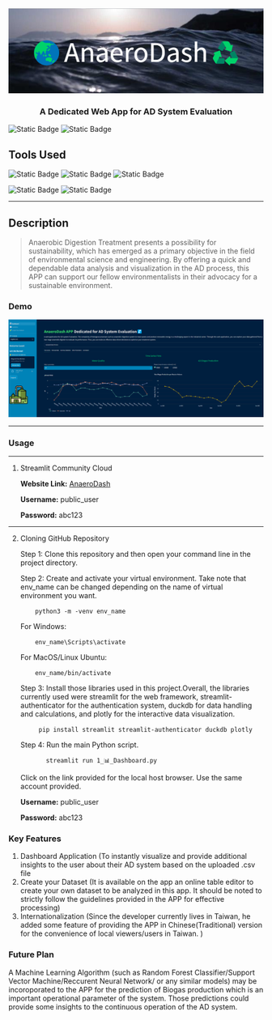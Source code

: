 <img src="utility/images/banner.png">
<h3 align="center">A Dedicated Web App for AD System Evaluation</h3>

![Static Badge](https://img.shields.io/badge/AnaeroDash-v_1.1-darkgreen)
![Static Badge](https://img.shields.io/badge/Python_3.10.12-%233776AB?style=plastic&logo=python&logoColor=%23E6DB3D&labelColor=%230072B2&color=%23757979)

## Tools Used

![Static Badge](https://img.shields.io/badge/Streamlit-%23FF4B4B?style=for-the-badge&logo=streamlit&logoColor=%23D55E00&labelColor=%23000000&color=%23868181)
![Static Badge](https://img.shields.io/badge/DuckDB-duckdb?style=for-the-badge&logo=duckdb&logoColor=%23F0E442&labelColor=%23000000&color=%23868181)
![Static Badge](https://img.shields.io/badge/Plotly-%233F4F75?style=for-the-badge&logo=plotly&logoColor=%2356B4E9&labelColor=%23000000&color=%23868181)

![Static Badge](https://img.shields.io/badge/HTML-html5?style=for-the-badge&logo=css3&logoColor=%23E69F00&labelColor=%23000000&color=%23868181)
![Static Badge](https://img.shields.io/badge/CSS-%231572B6?style=for-the-badge&logo=css3&logoColor=%2378CAF9&labelColor=%23000000&color=%23868181)

---

## Description

> Anaerobic Digestion Treatment presents a possibility for sustainability, which has emerged as a primary objective in the field of environmental science and engineering. By offering a quick and dependable data analysis and visualization in the AD process, this APP can support our fellow environmentalists in their advocacy for a sustainable environment.

### Demo

![Alt text](utility/images/demo.png)

---

### Usage

---

1. Streamlit Community Cloud

   **Website Link:** [AnaeroDash](https://anaerodash.streamlit.app/)

   **Username:** public_user

   **Password:** abc123

---

2.  Cloning GitHub Repository

    Step 1: Clone this repository and then open your command line in the project directory.

    Step 2: Create and activate your virtual environment.
    Take note that env_name can be changed depending on the name of virtual environment you want.

    ```console
        python3 -m -venv env_name
    ```

    For Windows:

    ```
        env_name\Scripts\activate
    ```

    For MacOS/Linux Ubuntu:

    ```
        env_name/bin/activate
    ```

    Step 3: Install those libraries used in this project.Overall, the libraries currently used were streamlit for the web framework, streamlit-authenticator for the authentication system, duckdb for data handling and calculations, and plotly for the interactive data visualization.

    ```
         pip install streamlit streamlit-authenticator duckdb plotly
    ```

    Step 4: Run the main Python script.

    ```
           streamlit run 1_📊_Dashboard.py
    ```

    Click on the link provided for the local host browser. Use the same account provided.

    **Username:** public_user

    **Password:** abc123

### Key Features

1. Dashboard Application (To instantly visualize and provide additional insights to the user about their AD system based on the uploaded .csv file
2. Create your Dataset (It is available on the app an online table editor to create your own dataset to be analyzed in this app. It should be noted to strictly follow the guidelines provided in the APP for effective processing)
3. Internationalization (Since the developer currently lives in Taiwan, he added some feature of providing the APP in Chinese(Traditional) version for the convenience of local viewers/users in Taiwan. )

### Future Plan

A Machine Learning Algorithm (such as Random Forest Classifier/Support Vector Machine/Reccurent Neural Network/ or any similar models) may be incoroporated to the APP for the prediction of Biogas production which is an important operational parameter of the system. Those predictions could provide some insights to the continuous operation of the AD system.
